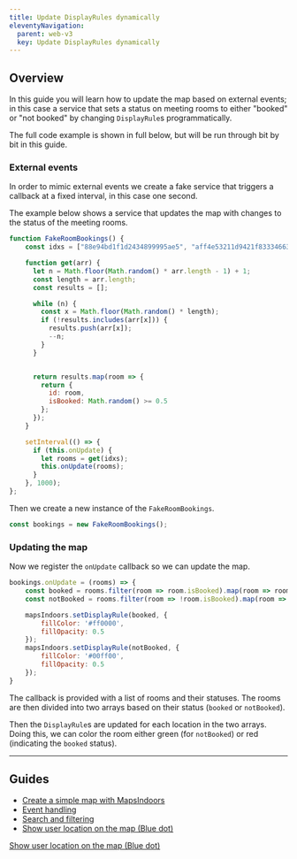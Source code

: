 ```yaml
---
title: Update DisplayRules dynamically
eleventyNavigation:
  parent: web-v3
  key: Update DisplayRules dynamically
---
```


## Overview

In this guide you will learn how to update the map based on external events; in this case a service that sets a status on meeting rooms to either "booked" or "not booked" by changing `DisplayRule`s programmatically.

The full code example is shown in full below, but will be run through bit by bit in this guide.

<script async src="//jsfiddle.net/mapspeople/m62t9zyc/embed/html,result/"></script>

### External events

In order to mimic external events we create a fake service that triggers a callback at a fixed interval, in this case one second.

The example below shows a service that updates the map with changes to the status of the meeting rooms.

```javascript
function FakeRoomBookings() {
    const idxs = ["88e94bd1f1d2434899995ae5", "aff4e53211d9421f83334663", "1b53174c2d714838ae78b3c3", "4fddc8609b18463ca19beaa6", "9dc244a52d364c40a0263e26", "4b9ba70d960b48d48796758e"];

    function get(arr) {
      let n = Math.floor(Math.random() * arr.length - 1) + 1;
      const length = arr.length;
      const results = [];

      while (n) {
        const x = Math.floor(Math.random() * length);
        if (!results.includes(arr[x])) {
          results.push(arr[x]);
          --n;
        }
      }


      return results.map(room => {
        return {
          id: room,
          isBooked: Math.random() >= 0.5
        };
      });
    }

    setInterval(() => {
      if (this.onUpdate) {
        let rooms = get(idxs);
        this.onUpdate(rooms);
      }
    }, 1000);
};
```

Then we create a new instance of the `FakeRoomBookings`.

```javascript
const bookings = new FakeRoomBookings();
```

### Updating the map

Now we register the `onUpdate` callback so we can update the map.

```javascript
bookings.onUpdate = (rooms) => {
    const booked = rooms.filter(room => room.isBooked).map(room => room.id);
    const notBooked = rooms.filter(room => !room.isBooked).map(room => room.id);;

    mapsIndoors.setDisplayRule(booked, {
        fillColor: '#ff0000',
        fillOpacity: 0.5
    });
    mapsIndoors.setDisplayRule(notBooked, {
        fillColor: '#00ff00',
        fillOpacity: 0.5
    });
}
```

The callback is provided with a list of rooms and their statuses. The rooms are then divided into two arrays based on their status (`booked` or `notBooked`).

Then the `DisplayRule`s are updated for each location in the two arrays. Doing this, we can color the room either green (for `notBooked`) or red (indicating the `booked` status).

---

## Guides

- [Create a simple map with MapsIndoors](/../web/v3/guides/simple_map/)
- [Event handling](/../web/v3/guides/using_events/)
- [Search and filtering](/../web/v3/guides/search_and_filtering/)
- [Show user location on the map (Blue dot)](/../web/v3/guides/show_users_position/)

[Show user location on the map (Blue dot)](/../web/v3/guides/show_users_position/)
